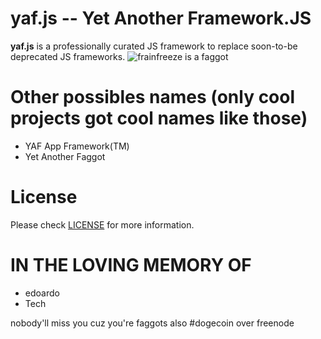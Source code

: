 yaf.js -- Yet Another Framework.JS
===

**yaf.js** is a professionally curated JS framework to replace soon-to-be deprecated JS frameworks.
![frainfreeze is a faggot](https://i.imgur.com/92XRHer.jpg "if you can read this you're a faggot")

Other possibles names (only cool projects got cool names like those)
===
* YAF App Framework(TM)
* Yet Another Faggot

License
===

Please check [LICENSE](https://github.com/s0r00t/yaf.js/blob/master/LICENSE) for more information.

IN THE LOVING MEMORY OF
===

* edoardo
* Tech

nobody'll miss you
cuz you're faggots
also #dogecoin over freenode
